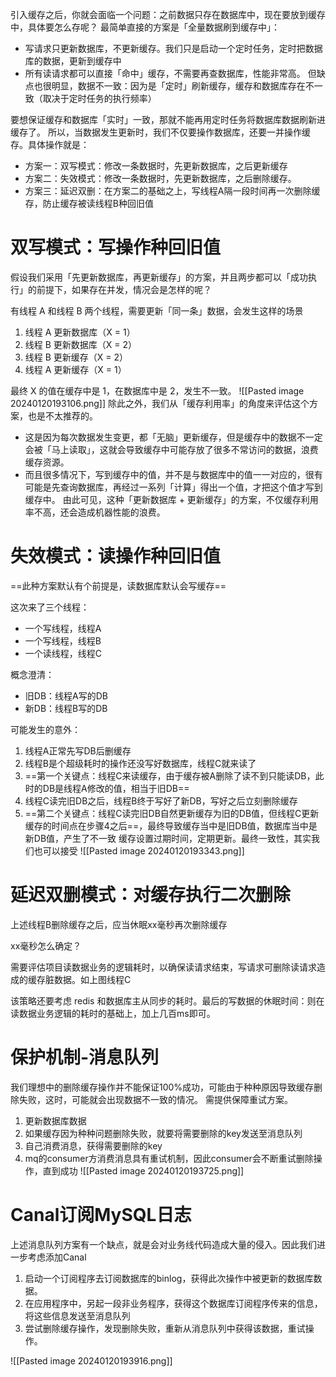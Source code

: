 引入缓存之后，你就会面临一个问题：之前数据只存在数据库中，现在要放到缓存中，具体要怎么存呢？
最简单直接的方案是「全量数据刷到缓存中」：
- 写请求只更新数据库，不更新缓存。我们只是启动一个定时任务，定时把数据库的数据，更新到缓存中
- 所有读请求都可以直接「命中」缓存，不需要再查数据库，性能非常高。
但缺点也很明显，数据不一致：因为是「定时」刷新缓存，缓存和数据库存在不一致（取决于定时任务的执行频率）

要想保证缓存和数据库「实时」一致，那就不能再用定时任务将数据库数据刷新进缓存了。
所以，当数据发生更新时，我们不仅要操作数据库，还要一并操作缓存。具体操作就是：

- 方案一：双写模式：修改一条数据时，先更新数据库，之后更新缓存
- 方案二：失效模式：修改一条数据时，先更新数据库，之后删除缓存。
- 方案三：延迟双删：在方案二的基础之上，写线程A隔一段时间再一次删除缓存，防止缓存被读线程B种回旧值

# 双写模式：写操作种回旧值

假设我们采用「先更新数据库，再更新缓存」的方案，并且两步都可以「成功执行」的前提下，如果存在并发，情况会是怎样的呢？

有线程 A 和线程 B 两个线程，需要更新「同一条」数据，会发生这样的场景
1. 线程 A 更新数据库（X = 1）
2. 线程 B 更新数据库（X = 2）
3. 线程 B 更新缓存（X = 2）
4. 线程 A 更新缓存（X = 1）

最终 X 的值在缓存中是 1，在数据库中是 2，发生不一致。
![[Pasted image 20240120193106.png]]
除此之外，我们从「缓存利用率」的角度来评估这个方案，也是不太推荐的。
- 这是因为每次数据发生变更，都「无脑」更新缓存，但是缓存中的数据不一定会被「马上读取」，这就会导致缓存中可能存放了很多不常访问的数据，浪费缓存资源。
- 而且很多情况下，写到缓存中的值，并不是与数据库中的值一一对应的，很有可能是先查询数据库，再经过一系列「计算」得出一个值，才把这个值才写到缓存中。
由此可见，这种「更新数据库 + 更新缓存」的方案，不仅缓存利用率不高，还会造成机器性能的浪费。

# 失效模式：读操作种回旧值
==此种方案默认有个前提是，读数据库默认会写缓存==

这次来了三个线程：
- 一个写线程，线程A
- 一个写线程，线程B
- 一个读线程，线程C

概念澄清：
- 旧DB：线程A写的DB
- 新DB：线程B写的DB

可能发生的意外：
1. 线程A正常先写DB后删缓存
2. 线程B是个超级耗时的操作还没写好数据库，线程C就来读了
3. ==第一个关键点：线程C来读缓存，由于缓存被A删除了读不到只能读DB，此时的DB是线程A修改的值，相当于旧DB==
4. 线程C读完旧DB之后，线程B终于写好了新DB，写好之后立刻删除缓存
5. ==第二个关键点：线程C读完旧DB自然更新缓存为旧的DB值，但线程C更新缓存的时间点在步骤4之后==，最终导致缓存当中是旧DB值，数据库当中是新DB值，产生了不一致
缓存设置过期时间，定期更新。最终一致性，其实我们也可以接受
![[Pasted image 20240120193343.png]]

# 延迟双删模式：对缓存执行二次删除

上述线程B删除缓存之后，应当休眠xx毫秒再次删除缓存

xx毫秒怎么确定？

需要评估项目读数据业务的逻辑耗时，以确保读请求结束，写请求可删除读请求造成的缓存脏数据。如上图线程C

该策略还要考虑 redis 和数据库主从同步的耗时。最后的写数据的休眠时间：则在读数据业务逻辑的耗时的基础上，加上几百ms即可。

# 保护机制-消息队列

我们理想中的删除缓存操作并不能保证100%成功，可能由于种种原因导致缓存删除失败，这时，可能就会出现数据不一致的情况。 需提供保障重试方案。

1. 更新数据库数据
2. 如果缓存因为种种问题删除失败，就要将需要删除的key发送至消息队列
3. 自己消费消息，获得需要删除的key
4. mq的consumer方消费消息具有重试机制，因此consumer会不断重试删除操作，直到成功
![[Pasted image 20240120193725.png]]
# Canal订阅MySQL日志
上述消息队列方案有一个缺点，就是会对业务线代码造成大量的侵入。因此我们进一步考虑添加Canal
1. 启动一个订阅程序去订阅数据库的binlog，获得此次操作中被更新的数据库数据。
2. 在应用程序中，另起一段非业务程序，获得这个数据库订阅程序传来的信息，将这些信息发送至消息队列
3. 尝试删除缓存操作，发现删除失败，重新从消息队列中获得该数据，重试操作。

![[Pasted image 20240120193916.png]]